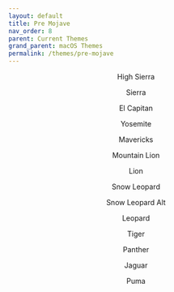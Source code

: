 ```yaml
---
layout: default
title: Pre Mojave
nav_order: 8
parent: Current Themes
grand_parent: macOS Themes
permalink: /themes/pre-mojave
---
```


<p align="center">High Sierra</p>
<!-- <p align="center"><img width="80%" src="../assets/HighSierra.png" /></p> -->
<p align="center">Sierra</p>
<!-- <p align="center"><img width="80%" src="../assets/Sierra.png" /></p> -->
<p align="center">El Capitan</p>
<!-- <p align="center"><img width="80%" src="../assets/ElCapitan.png" /></p> -->
<p align="center">Yosemite</p>
<!-- <p align="center"><img width="80%" src="../assets/Yosemite.png" /></p> -->
<p align="center">Mavericks</p>
<!-- <p align="center"><img width="80%" src="../assets/Mavericks.png" /></p> -->
<p align="center">Mountain Lion</p>
<!-- <p align="center"><img width="80%" src="../assets/MountainLion.png" /></p> -->
<p align="center">Lion</p>
<!-- <p align="center"><img width="80%" src="../assets/Lion.png" /></p> -->
<p align="center">Snow Leopard</p>
<!-- <p align="center"><img width="80%" src="../assets/SnowLeopard.png" /></p> -->
<p align="center">Snow Leopard Alt</p>
<!-- <p align="center"><img width="80%" src="../assets/SnowLeopardAlt.png" /></p> -->
<p align="center">Leopard</p>
<!-- <p align="center"><img width="80%" src="../assets/Leopard.png" /></p> -->
<p align="center">Tiger</p>
<!-- <p align="center"><img width="80%" src="../assets/Tiger.png" /></p> -->
<p align="center">Panther</p>
<!-- <p align="center"><img width="80%" src="../assets/Panther.png" /></p> -->
<p align="center">Jaguar</p>
<!-- <p align="center"><img width="80%" src="../assets/Jaguar.png" /></p> -->
<p align="center">Puma</p>
<!-- <p align="center"><img width="80%" src="../assets/Puma.png" /></p> -->